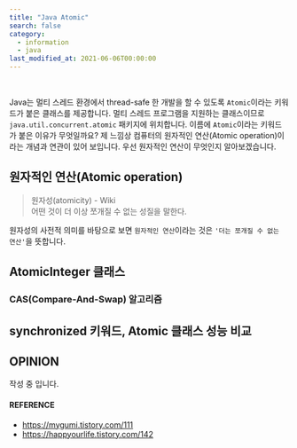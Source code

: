 ```yaml
---
title: "Java Atomic"
search: false
category:
  - information
  - java
last_modified_at: 2021-06-06T00:00:00
---
```


<br>

Java는 멀티 스레드 환경에서 thread-safe 한 개발을 할 수 있도록 `Atomic`이라는 키워드가 붙은 클래스를 제공합니다. 
멀티 스레드 프로그램을 지원하는 클래스이므로 `java.util.concurrent.atomic` 패키지에 위치합니다. 
이름에 `Atomic`이라는 키워드가 붙은 이유가 무엇일까요? 
제 느낌상 컴퓨터의 원자적인 연산(Atomic operation)이라는 개념과 연관이 있어 보입니다. 
우선 원자적인 연산이 무엇인지 알아보겠습니다.

## 원자적인 연산(Atomic operation)

> 원자성(atomicity) - Wiki<br>
> 어떤 것이 더 이상 쪼개질 수 없는 성질을 말한다. 

원자성의 사전적 의미를 바탕으로 보면 `원자적인 연산`이라는 것은 `'더는 쪼개질 수 없는 연산'`을 뜻합니다. 


## AtomicInteger 클래스

### CAS(Compare-And-Swap) 알고리즘

## synchronized 키워드, Atomic 클래스 성능 비교  

## OPINION
작성 중 입니다.

#### REFERENCE
- <https://mygumi.tistory.com/111>
- <https://happyourlife.tistory.com/142>